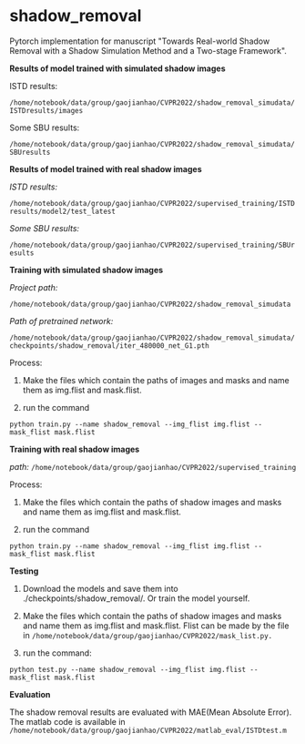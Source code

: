 # shadow_removal

Pytorch implementation for manuscript "Towards Real-world Shadow Removal with a Shadow Simulation Method and a Two-stage Framework".

**Results of model trained with simulated shadow images**

ISTD results: 

```/home/notebook/data/group/gaojianhao/CVPR2022/shadow_removal_simudata/ISTDresults/images```

Some SBU results:

```/home/notebook/data/group/gaojianhao/CVPR2022/shadow_removal_simudata/SBUresults```

**Results of model trained with real shadow images**

*ISTD results:*

```/home/notebook/data/group/gaojianhao/CVPR2022/supervised_training/ISTDresults/model2/test_latest```

*Some SBU results:*

```/home/notebook/data/group/gaojianhao/CVPR2022/supervised_training/SBUresults```


**Training with simulated shadow images** 

*Project path:*

```/home/notebook/data/group/gaojianhao/CVPR2022/shadow_removal_simudata```

*Path of pretrained network:*

```/home/notebook/data/group/gaojianhao/CVPR2022/shadow_removal_simudata/checkpoints/shadow_removal/iter_480000_net_G1.pth```

Process:

1. Make the files which contain the paths of images and masks and name them as img.flist and mask.flist.

2. run the command

```python train.py --name shadow_removal --img_flist img.flist --mask_flist mask.flist```

**Training with real shadow images**

*path:*
```/home/notebook/data/group/gaojianhao/CVPR2022/supervised_training```

Process:

1. Make the files which contain the paths of shadow images and masks and name them as img.flist and mask.flist.

2. run the command

```python train.py --name shadow_removal --img_flist img.flist --mask_flist mask.flist```

**Testing**

1. Download the models and save them into ./checkpoints/shadow_removal/. Or train the model yourself.

2. Make the files which contain the paths of shadow images and masks and name them as img.flist and mask.flist. Flist can be made by the file in ```/home/notebook/data/group/gaojianhao/CVPR2022/mask_list.py.```

3. run the command:

```python test.py --name shadow_removal --img_flist img.flist --mask_flist mask.flist```

**Evaluation**

The shadow removal results are evaluated with MAE(Mean Absolute Error). The matlab code is available in ```/home/notebook/data/group/gaojianhao/CVPR2022/matlab_eval/ISTDtest.m```



